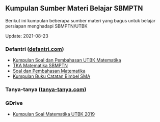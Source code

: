 ## Kumpulan Sumber Materi Belajar SBMPTN

Berikut ini kumpulan beberapa sumber materi yang bagus untuk belajar persiapan menghadapi SBMPTN/UTBK

Update: 2021-08-23

### Defantri ([defantri.com](https://www.defantri.com))

* [Kumpulan Soal dan Pembahasan UTBK Matematika](https://www.defantri.com/2019/10/kumpulan-soal-dan-pembahasan-utbk-matematika.html)
* [TKA Matematika SBMPTN](https://www.defantri.com/2019/06/soal-dan-pembahasan-utbk-matematika.html)
* [Soal dan Pembahasan Matematika](https://www.defantri.com/p/soal-dan-pembahasan-matematika.html)
* [Kumpulan Buku Catatan Bimbel SMA](https://www.defantri.com/2020/03/buku-catatan-bimbingan-belajar-sma.html)

### Tanya-tanya ([tanya-tanya.com](https://tanya-tanya.com))

### GDrive

* [Kumpulan Soal Matematika UTBK 2019](https://drive.google.com/file/d/1inCCUtP7-Fz8bJPqXjFhravQI9aCz4hL/view)


